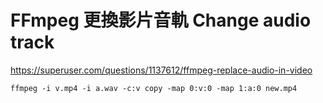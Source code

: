 # FFmpeg 更換影片音軌 Change audio track

https://superuser.com/questions/1137612/ffmpeg-replace-audio-in-video

```
ffmpeg -i v.mp4 -i a.wav -c:v copy -map 0:v:0 -map 1:a:0 new.mp4
```

